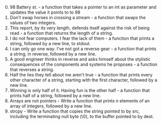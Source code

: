 0. 98 Battery st. - a function that takes a pointer to an int as parameter and updates the value it points to to 98
1. Don't swap horses in crossing a stream -  a function that swaps the values of two integers.
2. This report, by its very length, defends itself against the risk of being read - a function that returns the length of a string.
3. I do not fear computers. I fear the lack of them - a function that prints a string, followed by a new line, to stdout.
4. I can only go one way. I've not got a reverse gear - a function that prints a string, in reverse, followed by a new line.
5. A good engineer thinks in reverse and asks himself about the stylistic consequences of the components and systems he proposes -  a function that reverses a string.
6. Half the lies they tell about me aren't true -  a function that prints every other character of a string, starting with the first character, followed by a new line.
7. Winning is only half of it. Having fun is the other half - a function that prints half of a string, followed by a new line.
8. Arrays are not pointers - Write a function that prints n elements of an array of integers, followed by a new line.
9. strcpy - Write a function that copies the string pointed to by src, including the terminating null byte (\0), to the buffer pointed to by dest.
